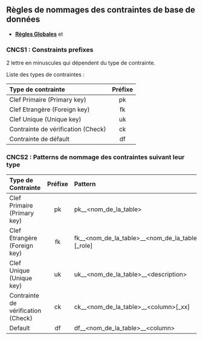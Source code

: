 ## Règles de nommages des contraintes de base de données

- **[Règles Globales](GlobalRules.md)** et


### CNCS1 : Constraints prefixes
2 lettre en minuscules qui dépendent du type de contrainte.

Liste des types de contraintes :

Type de contrainte	|	Préfixe	|
:---	|	:---:	|	
Clef Primaire (Primary key)	|	pk	|	
Clef Etrangère (Foreign key)	|	fk	|	
Clef Unique (Unique key)	|	uk	|	
Contrainte de vérification (Check)	|	ck	|	
Contrainte de défault	|	df	|	
### CNCS2 : Patterns de nommage des contraintes suivant leur type

Type de Contrainte	|	Préfixe	|Pattern|		exemple	|
:---	|	:---:	|	:---	|:---	|
Clef Primaire (Primary key)	|	pk	|	pk__\<nom_de_la_table>	|pk__ent__type_table_elementaire	|
Clef Etrangère (Foreign key)	|	fk	|	fk__\<nom_de_la_table>\__\<nom_de_la_table_parente>[_role]	|fk__ent__table_elementaire__ent__type_table_elementaire	|
Clef Unique (Unique key)	|	uk	|	uk__\<nom_de_la_table>__\<description>	|uk__ent__table_elementaire__clef_fonctionnelle	|
Contrainte de vérification (Check)	|	ck	|	ck__\<nom_de_la_table\>__\<column\>[_xx]	|ck__ent__evenement__dt_evenement	|
Default	|	df	|	df__\<nom_de_la_table>__\<column\>	|df__ent__type_table_elementaire__meta_dt_maj	|




